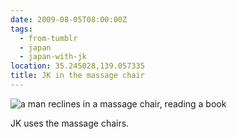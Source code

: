 ```yaml
---
date: 2009-08-05T08:00:00Z
tags:
  - from-tumblr
  - japan
  - japan-with-jk
location: 35.245028,139.057335
title: JK in the massage chair
---
```

![a man reclines in a massage chair, reading a book](../img/d926331fcf6f6f0de17a446e888646e11b1de72e718a8f0f874d59f079c06fcf.jpg)

JK uses the massage chairs.
